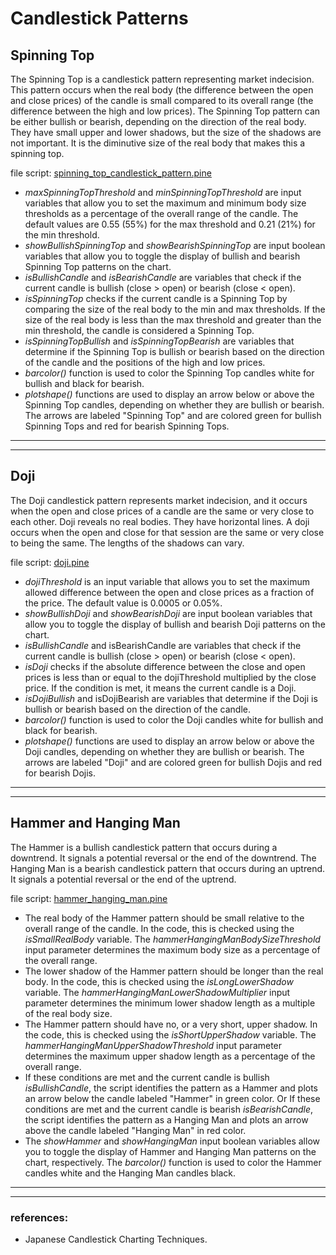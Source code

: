 # Candlestick Patterns

## Spinning Top

The Spinning Top is a candlestick pattern representing market indecision.
This pattern occurs when the real body (the difference between the open and close prices) of the candle is small compared to its overall range (the difference between the high and low prices).
The Spinning Top pattern can be either bullish or bearish, depending on the direction of the real body.
They have small upper and lower shadows, but the size of the shadows are not important.
It is the diminutive size of the real body that makes this a spinning top.

file script: [spinning_top_candlestick_pattern.pine](spinning_top_candlestick_pattern.pine)

- *maxSpinningTopThreshold* and *minSpinningTopThreshold* are input variables that allow you to set the maximum and minimum body size thresholds as a percentage of the overall range of the candle. The default values are 0.55 (55%) for the max threshold and 0.21 (21%) for the min threshold.
- *showBullishSpinningTop* and *showBearishSpinningTop* are input boolean variables that allow you to toggle the display of bullish and bearish Spinning Top patterns on the chart.
- *isBullishCandle* and *isBearishCandle* are variables that check if the current candle is bullish (close > open) or bearish (close < open).
- *isSpinningTop* checks if the current candle is a Spinning Top by comparing the size of the real body to the min and max thresholds. If the size of the real body is less than the max threshold and greater than the min threshold, the candle is considered a Spinning Top.
- *isSpinningTopBullish* and *isSpinningTopBearish* are variables that determine if the Spinning Top is bullish or bearish based on the direction of the candle and the positions of the high and low prices.
- *barcolor()* function is used to color the Spinning Top candles white for bullish and black for bearish.
- *plotshape()* functions are used to display an arrow below or above the Spinning Top candles, depending on whether they are bullish or bearish. The arrows are labeled "Spinning Top" and are colored green for bullish Spinning Tops and red for bearish Spinning Tops.
___
___

## Doji

The Doji candlestick pattern represents market indecision, and it occurs when the open and close prices of a candle are the same or very close to each other.
Doji reveals no real bodies.
They have horizontal lines.
A doji occurs when the open and close for that session are the same or very close to being the same.
The lengths of the shadows can vary.

file script: [doji.pine](doji.pine)

- *dojiThreshold* is an input variable that allows you to set the maximum allowed difference between the open and close prices as a fraction of the price. The default value is 0.0005 or 0.05%.
- *showBullishDoji* and *showBearishDoji* are input boolean variables that allow you to toggle the display of bullish and bearish Doji patterns on the chart.
- *isBullishCandle* and isBearishCandle are variables that check if the current candle is bullish (close > open) or bearish (close < open).
- *isDoji* checks if the absolute difference between the close and open prices is less than or equal to the dojiThreshold multiplied by the close price. If the condition is met, it means the current candle is a Doji.
- *isDojiBullish* and isDojiBearish are variables that determine if the Doji is bullish or bearish based on the direction of the candle.
- *barcolor()* function is used to color the Doji candles white for bullish and black for bearish.
- *plotshape()* functions are used to display an arrow below or above the Doji candles, depending on whether they are bullish or bearish. The arrows are labeled "Doji" and are colored green for bullish Dojis and red for bearish Dojis.
___
___

## Hammer and Hanging Man

The Hammer is a bullish candlestick pattern that occurs during a downtrend. It signals a potential reversal or the end of the downtrend.
The Hanging Man is a bearish candlestick pattern that occurs during an uptrend. It signals a potential reversal or the end of the uptrend.

file script: [hammer_hanging_man.pine](hammer_hanging_man.pine)

- The real body of the Hammer pattern should be small relative to the overall range of the candle. In the code, this is checked using the *isSmallRealBody* variable. The *hammerHangingManBodySizeThreshold* input parameter determines the maximum body size as a percentage of the overall range.
- The lower shadow of the Hammer pattern should be longer than the real body. In the code, this is checked using the *isLongLowerShadow* variable. The *hammerHangingManLowerShadowMultiplier* input parameter determines the minimum lower shadow length as a multiple of the real body size.
- The Hammer pattern should have no, or a very short, upper shadow. In the code, this is checked using the *isShortUpperShadow* variable. The *hammerHangingManUpperShadowThreshold* input parameter determines the maximum upper shadow length as a percentage of the overall range.
- If these conditions are met and the current candle is bullish *isBullishCandle*, the script identifies the pattern as a Hammer and plots an arrow below the candle labeled "Hammer" in green color.
Or If these conditions are met and the current candle is bearish *isBearishCandle*, the script identifies the pattern as a Hanging Man and plots an arrow above the candle labeled "Hanging Man" in red color.
- The *showHammer* and *showHangingMan* input boolean variables allow you to toggle the display of Hammer and Hanging Man patterns on the chart, respectively. The *barcolor()* function is used to color the Hammer candles white and the Hanging Man candles black.

___
___


### references:

- Japanese Candlestick Charting Techniques.